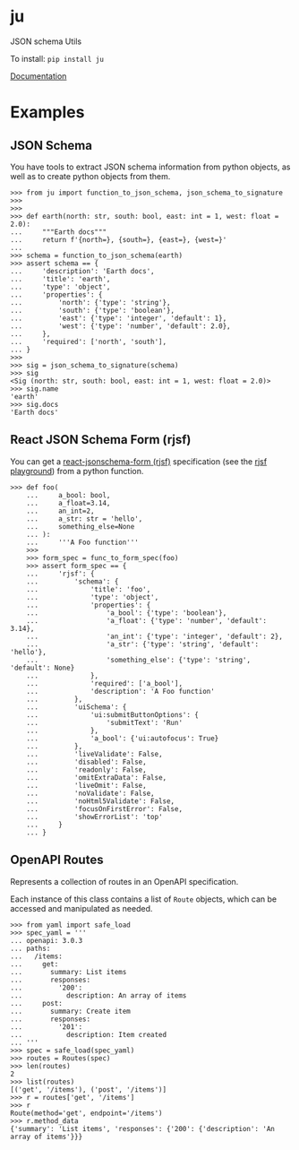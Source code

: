 # ju

JSON schema Utils

To install:	```pip install ju```

[Documentation](https://i2mint.github.io/ju/)


# Examples

## JSON Schema

You have tools to extract JSON schema information from python objects, as well as 
to create python objects from them.


    >>> from ju import function_to_json_schema, json_schema_to_signature
    >>>
    >>>
    >>> def earth(north: str, south: bool, east: int = 1, west: float = 2.0):
    ...     """Earth docs"""
    ...     return f'{north=}, {south=}, {east=}, {west=}'
    ...
    >>> schema = function_to_json_schema(earth)
    >>> assert schema == {
    ...     'description': 'Earth docs',
    ...     'title': 'earth',
    ...     'type': 'object',
    ...     'properties': {
    ...         'north': {'type': 'string'},
    ...         'south': {'type': 'boolean'},
    ...         'east': {'type': 'integer', 'default': 1},
    ...         'west': {'type': 'number', 'default': 2.0},
    ...     },
    ...     'required': ['north', 'south'],
    ... }
    >>>
    >>> sig = json_schema_to_signature(schema)
    >>> sig
    <Sig (north: str, south: bool, east: int = 1, west: float = 2.0)>
    >>> sig.name
    'earth'
    >>> sig.docs
    'Earth docs'


## React JSON Schema Form (rjsf)

You can get a [react-jsonschema-form (rjsf)](https://github.com/rjsf-team/react-jsonschema-form)
specification 
(see the [rjsf playground](https://rjsf-team.github.io/react-jsonschema-form/))
from a python function.


    >>> def foo(
        ...     a_bool: bool,
        ...     a_float=3.14,
        ...     an_int=2,
        ...     a_str: str = 'hello',
        ...     something_else=None
        ... ):
        ...     '''A Foo function'''
        >>>
        >>> form_spec = func_to_form_spec(foo)
        >>> assert form_spec == {
        ...     'rjsf': {
        ...         'schema': {
        ...             'title': 'foo',
        ...             'type': 'object',
        ...             'properties': {
        ...                 'a_bool': {'type': 'boolean'},
        ...                 'a_float': {'type': 'number', 'default': 3.14},
        ...                 'an_int': {'type': 'integer', 'default': 2},
        ...                 'a_str': {'type': 'string', 'default': 'hello'},
        ...                 'something_else': {'type': 'string', 'default': None}
        ...             },
        ...             'required': ['a_bool'],
        ...             'description': 'A Foo function'
        ...         },
        ...         'uiSchema': {
        ...             'ui:submitButtonOptions': {
        ...                 'submitText': 'Run'
        ...             },
        ...             'a_bool': {'ui:autofocus': True}
        ...         },
        ...         'liveValidate': False,
        ...         'disabled': False,
        ...         'readonly': False,
        ...         'omitExtraData': False,
        ...         'liveOmit': False,
        ...         'noValidate': False,
        ...         'noHtml5Validate': False,
        ...         'focusOnFirstError': False,
        ...         'showErrorList': 'top'
        ...     }
        ... }
        

## OpenAPI Routes

Represents a collection of routes in an OpenAPI specification.

Each instance of this class contains a list of `Route` objects, which can be accessed and manipulated as needed.


    >>> from yaml import safe_load
    >>> spec_yaml = '''
    ... openapi: 3.0.3
    ... paths:
    ...   /items:
    ...     get:
    ...       summary: List items
    ...       responses:
    ...         '200':
    ...           description: An array of items
    ...     post:
    ...       summary: Create item
    ...       responses:
    ...         '201':
    ...           description: Item created
    ... '''
    >>> spec = safe_load(spec_yaml)
    >>> routes = Routes(spec)
    >>> len(routes)
    2
    >>> list(routes)
    [('get', '/items'), ('post', '/items')]
    >>> r = routes['get', '/items']
    >>> r
    Route(method='get', endpoint='/items')
    >>> r.method_data
    {'summary': 'List items', 'responses': {'200': {'description': 'An array of items'}}}

